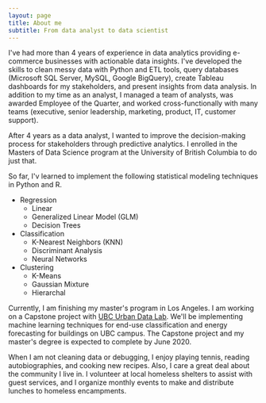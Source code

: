 ```yaml
---
layout: page
title: About me
subtitle: From data analyst to data scientist 
---
```


I've had more than 4 years of experience in data analytics providing e-commerce businesses with actionable data insights. I've developed the skills to clean messy data with Python and ETL tools, query databases (Microsoft SQL Server, MySQL, Google BigQuery), create Tableau dashboards for my stakeholders, and present insights from data analysis. In addition to my time as an analyst, I managed a team of analysts, was awarded Employee of the Quarter, and worked cross-functionally with many teams (executive, senior leadership, marketing, product, IT, customer support).  

After 4 years as a data analyst, I wanted to improve the decision-making process for stakeholders through predictive analytics. I enrolled in the Masters of Data Science program at the University of British Columbia to do just that. 
  
So far, I'v learned to implement the following statistical modeling techniques in Python and R.
  - Regression
    - Linear
    - Generalized Linear Model (GLM)
    - Decision Trees
  - Classification
    - K-Nearest Neighbors (KNN)
    - Discriminant Analysis
    - Neural Networks
  - Clustering
    - K-Means
    - Gaussian Mixture
    - Hierarchal

Currently, I am finishing my master's program in Los Angeles. I am working on a Capstone project with [UBC Urban Data Lab](https://urbandatalab.io/about/). We'll be implementing machine learning techniques for end-use classification and energy forecasting for buildings on UBC campus. The Capstone project and my master's degree is expected to complete by June 2020. 

When I am not cleaning data or debugging, I enjoy playing tennis, reading autobiographies, and cooking new recipes. Also, I care a great deal about the community I live in. I volunteer at local homeless shelters to assist with guest services, and I organize monthly events to make and distribute lunches to homeless encampments.

